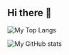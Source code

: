 ## Hi there 👋

![My Top Langs](https://github-readme-stats.vercel.app/api/top-langs/?username=BobChen3310&layout=compact&langs_count=6)

![My GitHub stats](https://github-readme-stats.vercel.app/api?username=BobChen3310&theme=default&show_icons=true)

<!--
**BobChen3310/BobChen3310** is a ✨ _special_ ✨ repository because its `README.md` (this file) appears on your GitHub profile.

Here are some ideas to get you started:

- 🔭 I’m currently working on ...
- 🌱 I’m currently learning ...
- 👯 I’m looking to collaborate on ...
- 🤔 I’m looking for help with ...
- 💬 Ask me about ...
- 📫 How to reach me: ...
- 😄 Pronouns: ...
- ⚡ Fun fact: ...
-->
